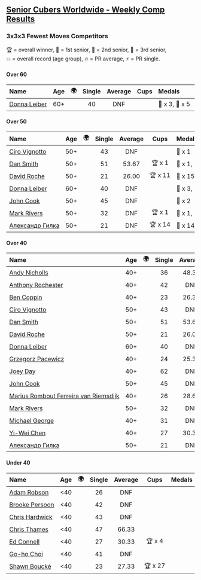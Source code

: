 <style>table {white-space: nowrap;}</style>
<link rel="stylesheet" type="text/css" href="/scw-comp/css/flags.css" />

## [Senior Cubers Worldwide - Weekly Comp Results](/scw-comp/results/)
### 3x3x3 Fewest Moves Competitors

<span style="white-space: nowrap;">🏆 = overall winner</span>, <span style="white-space: nowrap;">🥇 = 1st senior</span>, <span style="white-space: nowrap;">🥈 = 2nd senior</span>, <span style="white-space: nowrap;">🥉 = 3rd senior</span>, <span style="white-space: nowrap;">💥 = overall record (age group)</span>, <span style="white-space: nowrap;">🔥 = PR average</span>, <span style="white-space: nowrap;">⚡ = PR single</span>.

#### Over 60

| Name | Age | 🌍 | Single | Average | Cups | Medals | Achievements |
| :-- | :--: | :--: | :--: | :--: | :--: | :-- | :-- |
| [Donna Leiber](../../persons/donna_leiber/333fm.md) | 60+ | <i class="flag flag-US" /> | 40 | DNF |  | 🥈 x 3, 🥉 x 5 | 💥 x 3, ⚡ x 3 |

#### Over 50

| Name | Age | 🌍 | Single | Average | Cups | Medals | Achievements |
| :-- | :--: | :--: | :--: | :--: | :--: | :-- | :-- |
| [Ciro Vignotto](../../persons/ciro_vignotto/333fm.md) | 50+ | <i class="flag flag-IT" /> | 43 | DNF |  | 🥉 x 1 | ⚡ x 1 |
| [Dan Smith](../../persons/dan_smith/333fm.md) | 50+ | <i class="flag flag-US" /> | 51 | 53.67 | 🏆 x 1 | 🥇 x 1, 🥈 x 1 | 🔥 x 1, ⚡ x 2 |
| [David Roche](../../persons/david_roche/333fm.md) | 50+ | <i class="flag flag-AU" /> | 21 | 26.00 | 🏆 x 11 | 🥇 x 15, 🥈 x 5, 🥉 x 4 | 💥 x 8, 🔥 x 5, ⚡ x 4 |
| [Donna Leiber](../../persons/donna_leiber/333fm.md) | 60+ | <i class="flag flag-US" /> | 40 | DNF |  | 🥈 x 3, 🥉 x 5 | 💥 x 3, ⚡ x 3 |
| [John Cook](../../persons/john_cook/333fm.md) | 50+ | <i class="flag flag-AU" /> | 45 | DNF |  | 🥉 x 2 | ⚡ x 3 |
| [Mark Rivers](../../persons/mark_rivers/333fm.md) | 50+ | <i class="flag flag-GB" /> | 32 | DNF | 🏆 x 1 | 🥇 x 1, 🥈 x 3, 🥉 x 3 | ⚡ x 3 |
| [Александр Гилка](../../persons/александр_гилка/333fm.md) | 50+ | <i class="flag flag-UA" /> | 21 | DNF | 🏆 x 14 | 🥇 x 14, 🥈 x 1 | 💥 x 3, ⚡ x 4 |

#### Over 40

| Name | Age | 🌍 | Single | Average | Cups | Medals | Achievements |
| :-- | :--: | :--: | :--: | :--: | :--: | :-- | :-- |
| [Andy Nicholls](../../persons/andy_nicholls/333fm.md) | 40+ | <i class="flag flag-GB" /> | 36 | 48.33 |  | 🥈 x 2, 🥉 x 4 | 🔥 x 1, ⚡ x 2 |
| [Anthony Rochester](../../persons/anthony_rochester/333fm.md) | 40+ | <i class="flag flag-AU" /> | 42 | DNF |  | 🥈 x 2, 🥉 x 3 | ⚡ x 3 |
| [Ben Coppin](../../persons/ben_coppin/333fm.md) | 40+ | <i class="flag flag-GB" /> | 23 | 26.33 | 🏆 x 17 | 🥇 x 26, 🥈 x 14, 🥉 x 6 | 💥 x 1, 🔥 x 2, ⚡ x 4 |
| [Ciro Vignotto](../../persons/ciro_vignotto/333fm.md) | 50+ | <i class="flag flag-IT" /> | 43 | DNF |  | 🥉 x 1 | ⚡ x 1 |
| [Dan Smith](../../persons/dan_smith/333fm.md) | 50+ | <i class="flag flag-US" /> | 51 | 53.67 | 🏆 x 1 | 🥇 x 1, 🥈 x 1 | 🔥 x 1, ⚡ x 2 |
| [David Roche](../../persons/david_roche/333fm.md) | 50+ | <i class="flag flag-AU" /> | 21 | 26.00 | 🏆 x 11 | 🥇 x 15, 🥈 x 5, 🥉 x 4 | 💥 x 8, 🔥 x 5, ⚡ x 4 |
| [Donna Leiber](../../persons/donna_leiber/333fm.md) | 60+ | <i class="flag flag-US" /> | 40 | DNF |  | 🥈 x 3, 🥉 x 5 | 💥 x 3, ⚡ x 3 |
| [Grzegorz Pacewicz](../../persons/grzegorz_pacewicz/333fm.md) | 40+ | <i class="flag flag-PL" /> | 24 | 25.33 | 🏆 x 17 | 🥇 x 23, 🥈 x 10, 🥉 x 2 | 💥 x 5, 🔥 x 4, ⚡ x 10 |
| [Joey Day](../../persons/joey_day/333fm.md) | 40+ | <i class="flag flag-US" /> | 62 | DNF |  | 🥉 x 1 | ⚡ x 1 |
| [John Cook](../../persons/john_cook/333fm.md) | 50+ | <i class="flag flag-AU" /> | 45 | DNF |  | 🥉 x 2 | ⚡ x 3 |
| [Marius Rombout Ferreira van Riemsdijk](../../persons/marius_rombout_ferreira_van_riemsdijk/333fm.md) | 40+ | <i class="flag flag-BR" /> | 26 | 28.67 | 🏆 x 7 | 🥇 x 7, 🥈 x 8, 🥉 x 1 | 🔥 x 3, ⚡ x 5 |
| [Mark Rivers](../../persons/mark_rivers/333fm.md) | 50+ | <i class="flag flag-GB" /> | 32 | DNF | 🏆 x 1 | 🥇 x 1, 🥈 x 3, 🥉 x 3 | ⚡ x 3 |
| [Michael George](../../persons/michael_george/333fm.md) | 40+ | <i class="flag flag-GB" /> | 31 | DNF |  | 🥇 x 1, 🥈 x 4, 🥉 x 5 | ⚡ x 3 |
| [Yi-Wei Chen](../../persons/yi_wei_chen/333fm.md) | 40+ | <i class="flag flag-TW" /> | 27 | 30.33 | 🏆 x 8 | 🥇 x 9, 🥈 x 10, 🥉 x 5 | 🔥 x 3, ⚡ x 8 |
| [Александр Гилка](../../persons/александр_гилка/333fm.md) | 50+ | <i class="flag flag-UA" /> | 21 | DNF | 🏆 x 14 | 🥇 x 14, 🥈 x 1 | 💥 x 3, ⚡ x 4 |

#### Under 40

| Name | Age | 🌍 | Single | Average | Cups | Medals | Achievements |
| :-- | :--: | :--: | :--: | :--: | :--: | :-- | :-- |
| [Adam Robson](../../persons/adam_robson/333fm.md) | <40 | <i class="flag flag-GB" /> | 26 | DNF |  |  | ⚡ x 4 |
| [Brooke Persoon](../../persons/brooke_persoon/333fm.md) | <40 | <i class="flag flag-US" /> | 42 | DNF |  |  | ⚡ x 1 |
| [Chris Hardwick](../../persons/chris_hardwick/333fm.md) | <40 | <i class="flag flag-US" /> | 43 | DNF |  |  | ⚡ x 1 |
| [Chris Thames](../../persons/chris_thames/333fm.md) | <40 | <i class="flag flag-US" /> | 47 | 66.33 |  |  | 🔥 x 1, ⚡ x 4 |
| [Ed Connell](../../persons/ed_connell/333fm.md) | <40 | <i class="flag flag-IE" /> | 27 | 30.33 | 🏆 x 4 |  | 🔥 x 1, ⚡ x 5 |
| [Go-ho Choi](../../persons/go_ho_choi/333fm.md) | <40 | <i class="flag flag-KR" /> | 41 | DNF |  |  | ⚡ x 1 |
| [Shawn Boucké](../../persons/shawn_boucke/333fm.md) | <40 | <i class="flag flag-US" /> | 23 | 27.33 | 🏆 x 27 |  | 💥 x 1, 🔥 x 2, ⚡ x 8 |


<!-- Global site tag (gtag.js) - Google Analytics -->
<script async src="https://www.googletagmanager.com/gtag/js?id=UA-86348435-3"></script>
<script>window.dataLayer = window.dataLayer || []; function gtag() {dataLayer.push(arguments);} gtag('js', new Date()); gtag('config', 'UA-86348435-3');</script>
